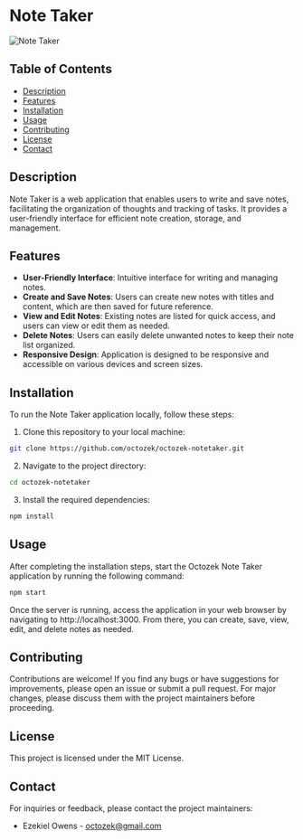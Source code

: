 # Note Taker

![Note Taker](./assets/images/note-taker-screenshot.png)

## Table of Contents

- [Description](#description)
- [Features](#features)
- [Installation](#installation)
- [Usage](#usage)
- [Contributing](#contributing)
- [License](#license)
- [Contact](#contact)

## Description

Note Taker is a web application that enables users to write and save notes, facilitating the organization of thoughts and tracking of tasks. It provides a user-friendly interface for efficient note creation, storage, and management.

## Features

- **User-Friendly Interface**: Intuitive interface for writing and managing notes.
- **Create and Save Notes**: Users can create new notes with titles and content, which are then saved for future reference.
- **View and Edit Notes**: Existing notes are listed for quick access, and users can view or edit them as needed.
- **Delete Notes**: Users can easily delete unwanted notes to keep their note list organized.
- **Responsive Design**: Application is designed to be responsive and accessible on various devices and screen sizes.

## Installation

To run the Note Taker application locally, follow these steps:

1. Clone this repository to your local machine:

```bash
git clone https://github.com/octozek/octozek-notetaker.git
```

2. Navigate to the project directory:

```bash
cd octozek-notetaker
```

3. Install the required dependencies:

```bash
npm install
```

## Usage

After completing the installation steps, start the Octozek Note Taker application by running the following command:

```bash
npm start
```

Once the server is running, access the application in your web browser by navigating to http://localhost:3000. From there, you can create, save, view, edit, and delete notes as needed.

## Contributing

Contributions are welcome! If you find any bugs or have suggestions for improvements, please open an issue or submit a pull request. For major changes, please discuss them with the project maintainers before proceeding.

## License

This project is licensed under the MIT License.

## Contact

For inquiries or feedback, please contact the project maintainers:

- Ezekiel Owens - octozek@gmail.com

